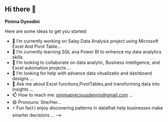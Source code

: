 ## Hi there 👋

**Pinima Oyeodini**

Here are some ideas to get you started:

- 🔭 I’m currently working on Salay Data Analysis project using Microsoft Excel And Pivot Table...
- 🌱 I’m currently learning SQL ana Power BI to enhence my data analytics skills
- 👯 I’m looking to collaborate on data analytic, Business intelligence, and Excel automation projects ...
- 🤔 I’m looking for help with advance data vitualizatio and dashboard designs  ...
- 💬 Ask me about Excel functions,PivotTables,and transforming data into insights ...
- 📫 How to reach me: pinimapreciousdennis@gmail.com ...
- 😄 Pronouns: She/Her...
- ⚡ Fun fact:i enjoy discovering patterns in datathat help businesses make smarter decisions ...
-->
